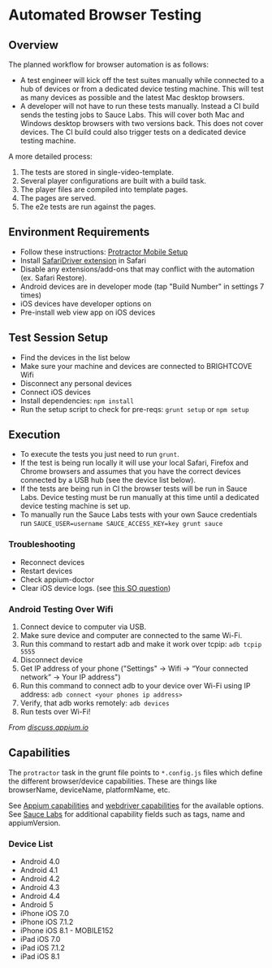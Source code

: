 # Automated Browser Testing

## Overview
The planned workflow for browser automation is as follows:

- A test engineer will kick off the test suites manually while connected to a hub of devices or from a dedicated device testing machine. This will test as many devices as possible and the latest Mac desktop browsers.
- A developer will not have to run these tests manually. Instead a CI build sends the testing jobs to Sauce Labs. This will cover both Mac and Windows desktop browsers with two versions back. This does not cover devices. The CI build could also trigger tests on a dedicated device testing machine.

A more detailed process:

1. The tests are stored in single-video-template.
1. Several player configurations are built with a build task.
1. The player files are compiled into template pages.
1. The pages are served.
1. The e2e tests are run against the pages.

## Environment Requirements
- Follow these instructions: [Protractor Mobile Setup](https://github.com/angular/protractor/blob/master/docs/mobile-setup.md)
- Install [SafariDriver extension](http://selenium-release.storage.googleapis.com/2.45/SafariDriver.safariextz) in Safari
- Disable any extensions/add-ons that may conflict with the automation (ex. Safari Restore).
- Android devices are in developer mode (tap "Build Number" in settings 7 times)
- iOS devices have developer options on
- Pre-install web view app on iOS devices

## Test Session Setup
- Find the devices in the list below
- Make sure your machine and devices are connected to BRIGHTCOVE Wifi
- Disconnect any personal devices
- Connect iOS devices
- Install dependencies: ```npm install```
- Run the setup script to check for pre-reqs: ```grunt setup``` or ```npm setup```

## Execution
- To execute the tests you just need to run ```grunt```.
- If the test is being run locally it will use your local Safari, Firefox and Chrome browsers and assumes that you have the correct devices connected by a USB hub (see the device list below).
- If the tests are being run in CI the browser tests will be run in Sauce Labs. Device testing must be run manually at this time until a dedicated device testing machine is set up.
- To manually run the Sauce Labs tests with your own Sauce credentials run ```SAUCE_USER=username SAUCE_ACCESS_KEY=key grunt sauce```

### Troubleshooting
- Reconnect devices
- Restart devices
- Check appium-doctor
- Clear iOS device logs. (see [this SO question](http://stackoverflow.com/questions/8153098/unable-to-connect-iphone-3gsios-5-0-1-with-instruments-application/23561590#23561590))

### Android Testing Over Wifi
1. Connect device to computer via USB.
2. Make sure device and computer are connected to the same Wi-Fi.
3. Run this command to restart adb and make it work over tcpip:
    ```adb tcpip 5555```
4. Disconnect device
5. Get IP address of your phone ("Settings" -> Wifi -> “Your connected network” -> Your IP address")
6. Run this command to connect adb to your device over Wi-Fi using IP address:
    ```adb connect <your phones ip address>```
7. Verify, that adb works remotely:
    ```adb devices```
8. Run tests over Wi-Fi!

_From [discuss.appium.io](https://discuss.appium.io/t/tutorial-how-to-run-tests-on-real-android-device-remotely-through-wi-fi/1135)_

## Capabilities
The ```protractor``` task in the grunt file points to ```*.config.js``` files which define the different browser/device capabilities. These are things like browserName, deviceName, platformName, etc.

See [Appium capabilities](http://appium.io/slate/en/master/?javascript#appium-server-capabilities) and [webdriver capabilities](https://code.google.com/p/selenium/wiki/DesiredCapabilities) for the available options.
See [Sauce Labs](https://docs.saucelabs.com/reference/test-configuration/) for additional capability fields such as tags, name and appiumVersion.

### Device List
- Android 4.0
- Android 4.1
- Android 4.2
- Android 4.3
- Android 4.4
- Android 5
- iPhone iOS 7.0
- iPhone iOS 7.1.2
- iPhone iOS 8.1 - MOBILE152
- iPad iOS 7.0
- iPad iOS 7.1.2
- iPad iOS 8.1


